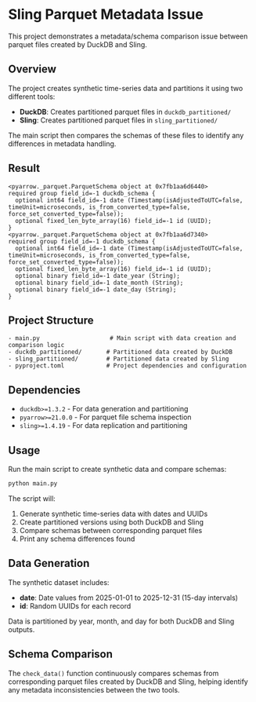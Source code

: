 # Sling Parquet Metadata Issue

This project demonstrates a metadata/schema comparison issue between parquet files created by DuckDB and Sling.

## Overview

The project creates synthetic time-series data and partitions it using two different tools:
- **DuckDB**: Creates partitioned parquet files in `duckdb_partitioned/`
- **Sling**: Creates partitioned parquet files in `sling_partitioned/`

The main script then compares the schemas of these files to identify any differences in metadata handling.


## Result
```
<pyarrow._parquet.ParquetSchema object at 0x7fb1aa6d6440>
required group field_id=-1 duckdb_schema {
  optional int64 field_id=-1 date (Timestamp(isAdjustedToUTC=false, timeUnit=microseconds, is_from_converted_type=false, force_set_converted_type=false));
  optional fixed_len_byte_array(16) field_id=-1 id (UUID);
}
<pyarrow._parquet.ParquetSchema object at 0x7fb1aa6d7340>
required group field_id=-1 duckdb_schema {
  optional int64 field_id=-1 date (Timestamp(isAdjustedToUTC=false, timeUnit=microseconds, is_from_converted_type=false, force_set_converted_type=false));
  optional fixed_len_byte_array(16) field_id=-1 id (UUID);
  optional binary field_id=-1 date_year (String);
  optional binary field_id=-1 date_month (String);
  optional binary field_id=-1 date_day (String);
}
```

## Project Structure

```
- main.py                    # Main script with data creation and comparison logic
- duckdb_partitioned/       # Partitioned data created by DuckDB
- sling_partitioned/        # Partitioned data created by Sling
- pyproject.toml            # Project dependencies and configuration
```

## Dependencies

- `duckdb>=1.3.2` - For data generation and partitioning
- `pyarrow>=21.0.0` - For parquet file schema inspection
- `sling>=1.4.19` - For data replication and partitioning

## Usage

Run the main script to create synthetic data and compare schemas:

```bash
python main.py
```

The script will:
1. Generate synthetic time-series data with dates and UUIDs
2. Create partitioned versions using both DuckDB and Sling
3. Compare schemas between corresponding parquet files
4. Print any schema differences found

## Data Generation

The synthetic dataset includes:
- **date**: Date values from 2025-01-01 to 2025-12-31 (15-day intervals)
- **id**: Random UUIDs for each record

Data is partitioned by year, month, and day for both DuckDB and Sling outputs.

## Schema Comparison

The `check_data()` function continuously compares schemas from corresponding parquet files created by DuckDB and Sling, helping identify any metadata inconsistencies between the two tools.